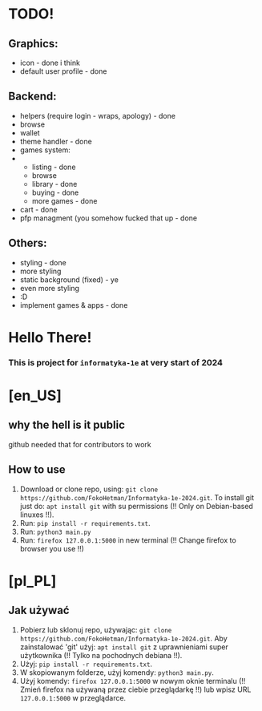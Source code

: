 # TODO!
## Graphics:
* icon - done i think
* default user profile - done
## Backend:
* helpers (require login - wraps, apology) - done
* browse
* wallet
* theme handler - done
* games system:
* * listing - done
  * browse
  * library  - done
  * buying  - done
  * more games   - done
* cart  - done
* pfp managment (you somehow fucked that up - done
## Others:
* styling - done
* more styling
* static background (fixed) - ye
* even more styling
* :D
* implement games & apps - done







# Hello There!
### This is project for `informatyka-1e` at very start of 2024

# [en_US]
## why the hell is it public
github needed that for contributors to work
## How to use

1. Download or clone repo, using: ```git clone https://github.com/FokoHetman/Informatyka-1e-2024.git```. To install git just do: ```apt install git``` with su permissions (!! Only on Debian-based linuxes !!).
2. Run: ```pip install -r requirements.txt```.
3. Run: ```python3 main.py```
4. Run: ```firefox 127.0.0.1:5000``` in new terminal (!! Change firefox to browser you use !!)

# [pl_PL]
## Jak używać

1. Pobierz lub sklonuj repo, używając: ```git clone https://github.com/FokoHetman/Informatyka-1e-2024.git```. Aby zainstalować 'git' użyj: ```apt install git``` z uprawnieniami super użytkownika (!! Tylko na pochodnych debiana !!).
2. Użyj: ```pip install -r requirements.txt```.
3. W skopiowanym folderze, użyj komendy: ```python3 main.py```.
4. Użyj komendy: ```firefox 127.0.0.1:5000``` w nowym oknie terminalu (!! Zmień firefox na używaną przez ciebie przeglądarkę !!) lub wpisz URL `127.0.0.1:5000` w przeglądarce.
